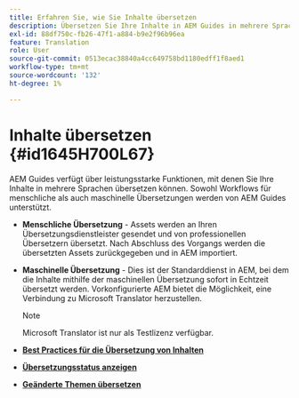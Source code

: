 ```yaml
---
title: Erfahren Sie, wie Sie Inhalte übersetzen
description: Übersetzen Sie Ihre Inhalte in AEM Guides in mehrere Sprachen. Erfahren Sie mehr über die Workflows für menschliche und maschinelle Übersetzungen.
exl-id: 88df750c-fb26-47f1-a884-b9e2f96b96ea
feature: Translation
role: User
source-git-commit: 0513ecac38840a4cc649758bd1180edff1f8aed1
workflow-type: tm+mt
source-wordcount: '132'
ht-degree: 1%

---
```


# Inhalte übersetzen {#id1645H700L67}

AEM Guides verfügt über leistungsstarke Funktionen, mit denen Sie Ihre Inhalte in mehrere Sprachen übersetzen können. Sowohl Workflows für menschliche als auch maschinelle Übersetzungen werden von AEM Guides unterstützt.

- **Menschliche Übersetzung** - Assets werden an Ihren Übersetzungsdienstleister gesendet und von professionellen Übersetzern übersetzt. Nach Abschluss des Vorgangs werden die übersetzten Assets zurückgegeben und in AEM importiert.

- **Maschinelle Übersetzung** - Dies ist der Standarddienst in AEM, bei dem die Inhalte mithilfe der maschinellen Übersetzung sofort in Echtzeit übersetzt werden. Vorkonfigurierte AEM bietet die Möglichkeit, eine Verbindung zu Microsoft Translator herzustellen.

  >[!NOTE]
  >
  > Microsoft Translator ist nur als Testlizenz verfügbar.


- **[Best Practices für die Übersetzung von Inhalten](translation-first-time.md)**

- **[Übersetzungsstatus anzeigen](translation-view-trans-state-6234.md)**

- **[Geänderte Themen übersetzen](translation-modified-topics-6234.md)**
